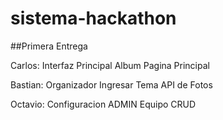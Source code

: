# sistema-hackathon

##Primera Entrega

Carlos:
Interfaz Principal 
Album Pagina Principal

Bastian:
Organizador Ingresar Tema
API de Fotos	

Octavio:
Configuracion ADMIN 
Equipo CRUD
